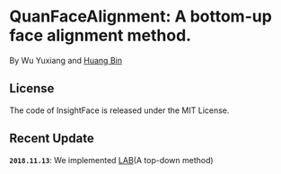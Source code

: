 # QuanFaceAlignment: A bottom-up face alignment method.

By Wu Yuxiang and [Huang Bin](https://github.com/Isaver23)

## License

The code of InsightFace is released under the MIT License.

## Recent Update

**`2018.11.13`**: We implemented [LAB](https://github.com/wywu/LAB)(A top-down method)
